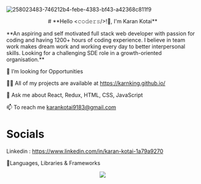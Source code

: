 ![258023483-746212b4-febe-4383-bf43-a42368c811f9](https://github.com/karnking/karnking/assets/68837552/4ff069dd-5c5c-4a58-98de-5207fd6c235e)

<p align="center">#                                          **Hello <𝚌𝚘𝚍𝚎𝚛𝚜/>!👋, I'm Karan Kotai**</p>
**An aspiring and self motivated full stack web developer with passion for coding and having 1200+ hours of coding experience. I believe in team work makes dream work and working every day to better interpersonal skills. Looking for a challenging SDE role in a growth-oriented organisation.**

🌱 I’m looking for Opportunities

👨‍💻 All of my projects are available at https://karnking.github.io/

💬 Ask me about React, Redux, HTML, CSS, JavaScript

📫 To reach me karankotai9183@gmail.com

# Socials 
Linkedin : https://www.linkedin.com/in/karan-kotai-1a79a9270

🧩Languages, Libraries & Frameworks
<p align="center">
  <a href="https://skillicons.dev">
    <img src="https://skillicons.dev/icons?i=react,js,html,css,redux,nextjs,typescript,tailwind,python,java,mysql,git" />
  </a>
</p>


